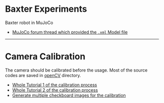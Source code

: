 <!-- Press Ctrl + Shift + m to view markdown language preview
Download from the following atom package
[REF] https://atom.io/packages/markdown-preview -->
# Baxter Experiments
Baxter robot in MuJoCo

- [MuJoCo forum thread which provided the `.xml` Model file](http://mujoco.org/forum/index.php?threads/commanding-to-a-joint-angle-configuration.3520/)


---
# Camera Calibration
The camera should be calibrated before the usage. Most of the source codes are saved in [openCV](./openCV) directory.

- [Whole Tutorial 1 of the calibration process](https://automaticaddison.com/how-to-perform-camera-calibration-using-opencv/ "tutorial 1")
- [Whole Tutorial 2 of the calibration process](https://www.geeksforgeeks.org/camera-calibration-with-python-opencv/ "tutorial 2")
- [Generate multiple checkboard images for the calibration](https://docs.opencv.org/master/da/d0d/tutorial_camera_calibration_pattern.html "script gen")
